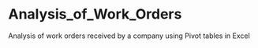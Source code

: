 # Analysis_of_Work_Orders
Analysis of work orders received by a company using Pivot tables in Excel
